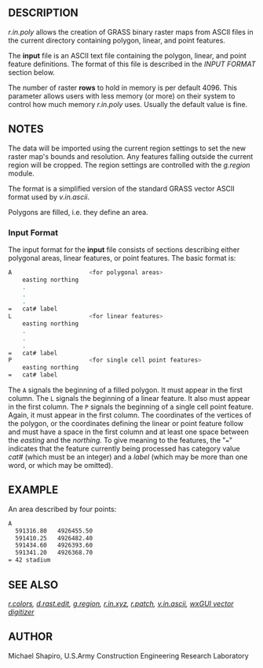 ## DESCRIPTION

*r.in.poly* allows the creation of GRASS binary raster maps from ASCII
files in the current directory containing polygon, linear, and point
features.

The **input** file is an ASCII text file containing the polygon, linear,
and point feature definitions. The format of this file is described in
the *INPUT FORMAT* section below.

The number of raster **rows** to hold in memory is per default 4096.
This parameter allows users with less memory (or more) on their system
to control how much memory *r.in.poly* uses. Usually the default value
is fine.

## NOTES

The data will be imported using the current region settings to set the
new raster map's bounds and resolution. Any features falling outside the
current region will be cropped. The region settings are controlled with
the *g.region* module.

The format is a simplified version of the standard GRASS vector ASCII
format used by *v.in.ascii*.

Polygons are filled, i.e. they define an area.

### Input Format

The input format for the **input** file consists of sections describing
either polygonal areas, linear features, or point features. The basic
format is:

```sh
A                      <for polygonal areas>
    easting northing
    .
    .
    .
=   cat# label
L                      <for linear features>
    easting northing
    .
    .
    .
=   cat# label
P                      <for single cell point features>
    easting northing
=   cat# label
```

The `A` signals the beginning of a filled polygon. It must appear in the
first column. The `L` signals the beginning of a linear feature. It also
must appear in the first column. The `P` signals the beginning of a
single cell point feature. Again, it must appear in the first column.
The coordinates of the vertices of the polygon, or the coordinates
defining the linear or point feature follow and must have a space in the
first column and at least one space between the *easting* and the
*northing.* To give meaning to the features, the "`=`" indicates that
the feature currently being processed has category value *cat#* (which
must be an integer) and a *label* (which may be more than one word, or
which may be omitted).

## EXAMPLE

An area described by four points:

```sh
A
  591316.80   4926455.50
  591410.25   4926482.40
  591434.60   4926393.60
  591341.20   4926368.70
= 42 stadium
```

## SEE ALSO

*[r.colors](r.colors.md), [d.rast.edit](d.rast.edit.md),
[g.region](g.region.md), [r.in.xyz](r.in.xyz.md), [r.patch](r.patch.md),
[v.in.ascii](v.in.ascii.md), [wxGUI vector digitizer](wxGUI.vdigit.md)*

## AUTHOR

Michael Shapiro, U.S.Army Construction Engineering Research Laboratory
